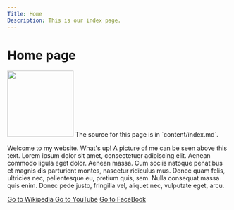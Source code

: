 ```yaml
---
Title: Home
Description: This is our index page.
---
```


Home page 
==========================
<img src="image/hat-floppa.png" width="150px" height="150px">
The source for this page is in `content/index.md`.


Welcome to my website. What's up! A picture of me can be seen above this text.
Lorem ipsum dolor sit amet, consectetuer adipiscing elit. Aenean commodo ligula eget dolor. Aenean massa. Cum sociis natoque penatibus et magnis dis parturient montes, nascetur ridiculus mus. Donec quam felis, ultricies nec, pellentesque eu, pretium quis, sem. Nulla consequat massa quis enim. Donec pede justo, fringilla vel, aliquet nec, vulputate eget, arcu.

<a href="https://sv.wikipedia.org/" class="button button-red">Go to Wikipedia <i class="fa-brands fa-w"></i></a>
<a href="https://www.youtube.com/" class="button button-yellow"> <i class="fa fa-youtube"></i> Go to YouTube</a>
<a href="https://www.facebook.com/" class="button button-green"> <i class="fa fa-facebook"></i> Go to FaceBook</a>